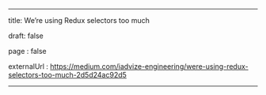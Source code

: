 
---
title: We’re using Redux selectors too much

draft: false

page : false

externalUrl : https://medium.com/iadvize-engineering/were-using-redux-selectors-too-much-2d5d24ac92d5

---
